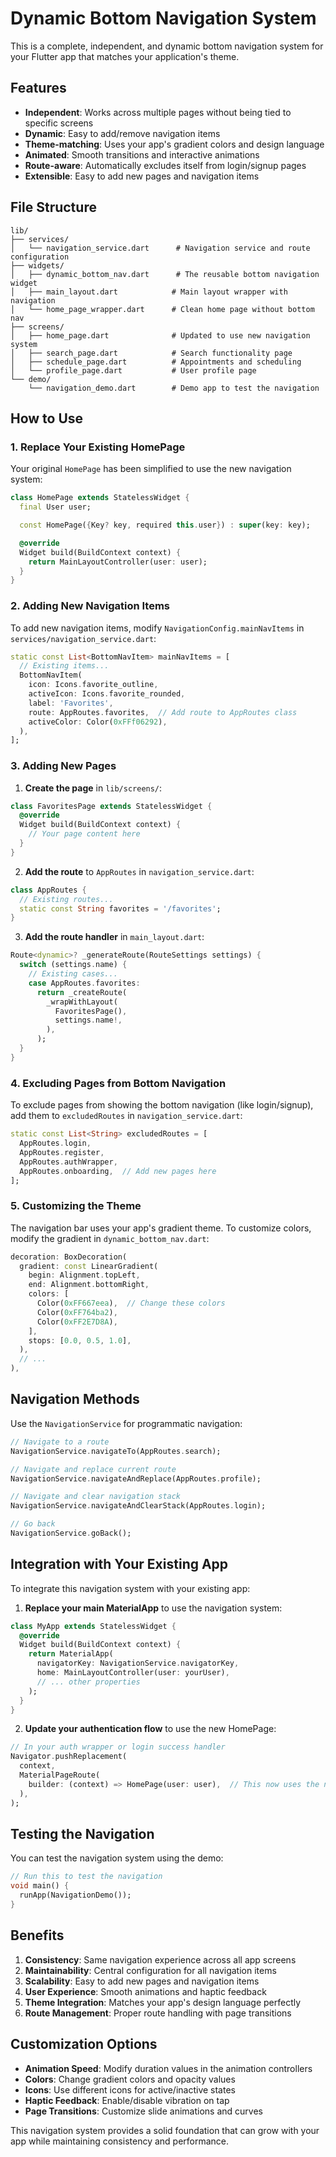 # Dynamic Bottom Navigation System

This is a complete, independent, and dynamic bottom navigation system for your Flutter app that matches your application's theme.

## Features

- **Independent**: Works across multiple pages without being tied to specific screens
- **Dynamic**: Easy to add/remove navigation items
- **Theme-matching**: Uses your app's gradient colors and design language
- **Animated**: Smooth transitions and interactive animations
- **Route-aware**: Automatically excludes itself from login/signup pages
- **Extensible**: Easy to add new pages and navigation items

## File Structure

```
lib/
├── services/
│   └── navigation_service.dart      # Navigation service and route configuration
├── widgets/
│   ├── dynamic_bottom_nav.dart      # The reusable bottom navigation widget
│   ├── main_layout.dart            # Main layout wrapper with navigation
│   └── home_page_wrapper.dart      # Clean home page without bottom nav
├── screens/
│   ├── home_page.dart              # Updated to use new navigation system
│   ├── search_page.dart            # Search functionality page
│   ├── schedule_page.dart          # Appointments and scheduling
│   └── profile_page.dart           # User profile page
└── demo/
    └── navigation_demo.dart        # Demo app to test the navigation
```

## How to Use

### 1. Replace Your Existing HomePage

Your original `HomePage` has been simplified to use the new navigation system:

```dart
class HomePage extends StatelessWidget {
  final User user;

  const HomePage({Key? key, required this.user}) : super(key: key);

  @override
  Widget build(BuildContext context) {
    return MainLayoutController(user: user);
  }
}
```

### 2. Adding New Navigation Items

To add new navigation items, modify `NavigationConfig.mainNavItems` in `services/navigation_service.dart`:

```dart
static const List<BottomNavItem> mainNavItems = [
  // Existing items...
  BottomNavItem(
    icon: Icons.favorite_outline,
    activeIcon: Icons.favorite_rounded,
    label: 'Favorites',
    route: AppRoutes.favorites,  // Add route to AppRoutes class
    activeColor: Color(0xFFf06292),
  ),
];
```

### 3. Adding New Pages

1. **Create the page** in `lib/screens/`:
```dart
class FavoritesPage extends StatelessWidget {
  @override
  Widget build(BuildContext context) {
    // Your page content here
  }
}
```

2. **Add the route** to `AppRoutes` in `navigation_service.dart`:
```dart
class AppRoutes {
  // Existing routes...
  static const String favorites = '/favorites';
}
```

3. **Add the route handler** in `main_layout.dart`:
```dart
Route<dynamic>? _generateRoute(RouteSettings settings) {
  switch (settings.name) {
    // Existing cases...
    case AppRoutes.favorites:
      return _createRoute(
        _wrapWithLayout(
          FavoritesPage(),
          settings.name!,
        ),
      );
  }
}
```

### 4. Excluding Pages from Bottom Navigation

To exclude pages from showing the bottom navigation (like login/signup), add them to `excludedRoutes` in `navigation_service.dart`:

```dart
static const List<String> excludedRoutes = [
  AppRoutes.login,
  AppRoutes.register,
  AppRoutes.authWrapper,
  AppRoutes.onboarding,  // Add new pages here
];
```

### 5. Customizing the Theme

The navigation bar uses your app's gradient theme. To customize colors, modify the gradient in `dynamic_bottom_nav.dart`:

```dart
decoration: BoxDecoration(
  gradient: const LinearGradient(
    begin: Alignment.topLeft,
    end: Alignment.bottomRight,
    colors: [
      Color(0xFF667eea),  // Change these colors
      Color(0xFF764ba2),
      Color(0xFF2E7D8A),
    ],
    stops: [0.0, 0.5, 1.0],
  ),
  // ...
),
```

## Navigation Methods

Use the `NavigationService` for programmatic navigation:

```dart
// Navigate to a route
NavigationService.navigateTo(AppRoutes.search);

// Navigate and replace current route
NavigationService.navigateAndReplace(AppRoutes.profile);

// Navigate and clear navigation stack
NavigationService.navigateAndClearStack(AppRoutes.login);

// Go back
NavigationService.goBack();
```

## Integration with Your Existing App

To integrate this navigation system with your existing app:

1. **Replace your main MaterialApp** to use the navigation system:
```dart
class MyApp extends StatelessWidget {
  @override
  Widget build(BuildContext context) {
    return MaterialApp(
      navigatorKey: NavigationService.navigatorKey,
      home: MainLayoutController(user: yourUser),
      // ... other properties
    );
  }
}
```

2. **Update your authentication flow** to use the new HomePage:
```dart
// In your auth wrapper or login success handler
Navigator.pushReplacement(
  context,
  MaterialPageRoute(
    builder: (context) => HomePage(user: user),  // This now uses the new system
  ),
);
```

## Testing the Navigation

You can test the navigation system using the demo:

```dart
// Run this to test the navigation
void main() {
  runApp(NavigationDemo());
}
```

## Benefits

1. **Consistency**: Same navigation experience across all app screens
2. **Maintainability**: Central configuration for all navigation items
3. **Scalability**: Easy to add new pages and navigation items
4. **User Experience**: Smooth animations and haptic feedback
5. **Theme Integration**: Matches your app's design language perfectly
6. **Route Management**: Proper route handling with page transitions

## Customization Options

- **Animation Speed**: Modify duration values in the animation controllers
- **Colors**: Change gradient colors and opacity values
- **Icons**: Use different icons for active/inactive states
- **Haptic Feedback**: Enable/disable vibration on tap
- **Page Transitions**: Customize slide animations and curves

This navigation system provides a solid foundation that can grow with your app while maintaining consistency and performance.
